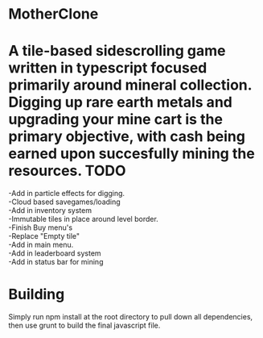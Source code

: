 MotherClone
===========
A tile-based sidescrolling game written in typescript focused primarily around mineral collection.  Digging up rare earth metals and upgrading your mine cart is the primary objective, with cash being earned upon succesfully mining the resources.
TODO
===========
-Add in particle effects for digging.<br>
-Cloud based savegames/loading<br>
-Add in inventory system<br>
-Immutable tiles in place around level border.<br>
-Finish Buy menu's<br>
-Replace "Empty tile"<br>
-Add in main menu.<br>
-Add in leaderboard system<br>
-Add in status bar for mining<br>

Building
===========
Simply run npm install at the root directory to pull down all dependencies, then use grunt to build the final javascript file.
